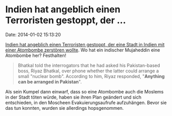 Indien hat angeblich einen Terroristen gestoppt, der \...
=========================================================

Date: 2014-01-02 15:13:20

[Indien hat angeblich einen Terroristen gestoppt, der eine Stadt in
Indien mit einer Atombombe zerstören
wollte](http://timesofindia.indiatimes.com/india/Indian-Mujahideen-wanted-to-nuke-Surat-Yasin-Bhatkal-tells-cops/articleshow/28116663.cms?).
Wo hat ein indischer Mujaheddin eine Atombombe her? Festhalten!

> Bhatkal told the interrogators that he had asked his Pakistan-based
> boss, Riyaz Bhatkal, over phone whether the latter could arrange a
> small \"nuclear bomb\". According to him, Riyaz responded,
> \"**Anything can be arranged in Pakistan**\".

Als sein Kumpel dann einwarf, dass so eine Atombombe auch die Moslems in
der Stadt töten würde, haben sie ihren Plan geändert und sich
entschieden, in den Moscheen Evakuierungsaufrufe aufzuhängen. Bevor sie
das tun konnten, wurden sie allerdings hopsgenommen.
